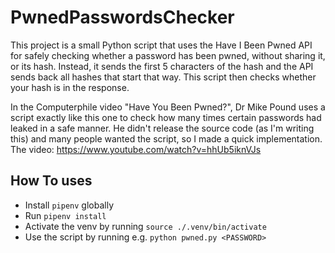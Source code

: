 # PwnedPasswordsChecker

This project is a small Python script that uses the Have I Been Pwned API for safely checking whether a password has been pwned, without sharing it, or its hash. Instead, it sends the first 5 characters of the hash and the API sends back all hashes that start that way. This script then checks whether your hash is in the response.

In the Computerphile video "Have You Been Pwned?", Dr Mike Pound uses a script exactly like this one to check how many times certain passwords had leaked in a safe manner. He didn't release the source code (as I'm writing this) and many people wanted the script, so I made a quick implementation. The video: https://www.youtube.com/watch?v=hhUb5iknVJs

## How To uses

- Install `pipenv` globally
- Run `pipenv install`
- Activate the venv by running `source ./.venv/bin/activate`
- Use the script by running e.g. `python pwned.py <PASSWORD>`
